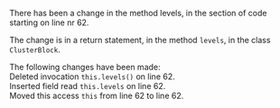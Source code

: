 There has been a change in the method levels, in the section of code starting on line nr 62.
  
The change is in a return statement, in the method ```levels```, in the class ```ClusterBlock```.
  
The following changes have been made:  
Deleted invocation ```this.levels()``` on line 62.  
Inserted field read ```this.levels``` on line 62.  
Moved this access ```this``` from line 62 to line 62.  
